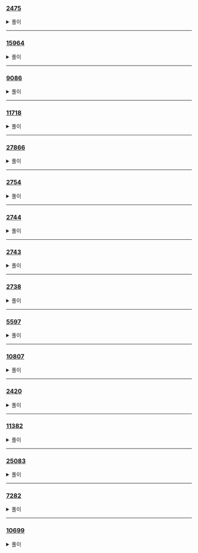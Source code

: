 ### [2475](https://www.acmicpc.net/problem/2475)
<details>
<summary>풀이</summary>

```python
s = 0
for n in map(int, input().split()):
    s += n**2
print(s%10)
```
</details>

---

### [15964](https://www.acmicpc.net/problem/15964)
<details>
<summary>풀이</summary>

```python
a, b = map(int, input().split())
print(a**2 - b**2)
```
</details>

---

### [9086](https://www.acmicpc.net/problem/9086)
<details>
<summary>풀이</summary>

```python
for _ in range(int(input())):
    case = input()
    print(case[0] + case[-1])
```
</details>

---

### [11718](https://www.acmicpc.net/problem/11718)
<details>
<summary>풀이</summary>

```python
while True:
    try:
        print(input())
    except EOFError:
        break
```
</details>

---

### [27866](https://www.acmicpc.net/problem/27866)
<details>
<summary>풀이</summary>

```python
print(input()[int(input())-1])
```
</details>

---

### [2754](https://www.acmicpc.net/problem/2754)
<details>
<summary>풀이</summary>

```python
grade = input()
rating = 0.0
try:
    match grade[1]:
        case "+":
            s = 0.3
        case "-":
            s = -0.3
        case _:
            s = 0
    match grade[0]:
        case 'A':
            rating = 4.0 + s
        case 'B':
            rating = 3.0 + s
        case 'C':
            rating = 2.0 + s
        case 'D':
            rating = 1.0 + s
    print(rating)
except IndexError:
    print(rating)
```
</details>

---

### [2744](https://www.acmicpc.net/problem/2744)
<details>
<summary>풀이</summary>

```python
answer = ''
for c in input():
    if c.isupper():
        answer += c.lower()
    else:
        answer += c.upper()
print(answer)
```
</details>

---

### [2743](https://www.acmicpc.net/problem/2743)
<details>
<summary>풀이</summary>

```python
print(len(input()))
```
</details>

---

### [2738](https://www.acmicpc.net/problem/2738)
<details>
<summary>풀이</summary>

```python
n, m = map(int, input().split(" "))
a, b = [], []
for _ in range(n):
    a.append(map(int, input().split(" ")))
for _ in range(n):
    b.append(map(int, input().split(" ")))
for idx in range(n):
    print(*[i + j for i, j in zip(a[idx], b[idx])])
```
</details>

---

### [5597](https://www.acmicpc.net/problem/5597)
<details>
<summary>풀이</summary>

```python
num_map = {n for n in range(1, 31)}
for _ in range(28):
    num_map.remove(int(input()))
x, y = num_map
print(x if x < y else y)
print(y if x < y else x)

```
</details>

---

### [10807](https://www.acmicpc.net/problem/10807)
<details>
<summary>풀이</summary>

```python
N = int(input())
nums = map(int, input().split(" "))
T = int(input())
c = 0
for num in nums:
    if num == T:
        c += 1
print(c)
```
</details>

---

### [2420](https://www.acmicpc.net/problem/2420)
<details>
<summary>풀이</summary>

```python
a, b = map(int, input().split(" "))
print(abs(a-b))
```
</details>

---

### [11382](https://www.acmicpc.net/problem/11382)
<details>
<summary>풀이</summary>

```python
print(sum(map(int, input().split(" "))))
```
</details>

---

### [25083](https://www.acmicpc.net/problem/25083)
<details>
<summary>풀이</summary>

```python
print("         ,r'\"7")
print("r`-_   ,'  ,/")
print(" \. \". L_r'")
print("   `~\/")
print("      |")
print("      |")
```
</details>

---

### [7282](https://www.acmicpc.net/problem/7287)
<details>
<summary>풀이</summary>

```python
print(92)
print("gusrn015")
```
</details>

---

### [10699](https://www.acmicpc.net/problem/10699)
<details>
<summary>풀이</summary>

```python
import datetime
KST = datetime.timezone(datetime.timedelta(hours=+9))
print(datetime.datetime.now().astimezone(KST).strftime("%Y-%m-%d"))
```
</details>
